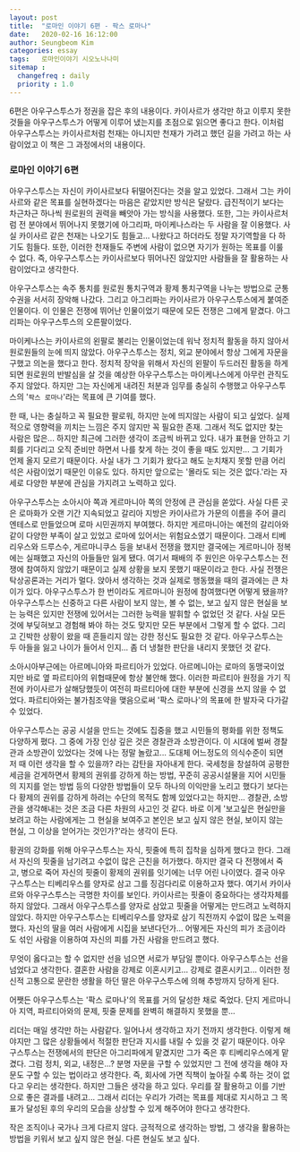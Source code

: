 ```yaml
---
layout: post
title:  "로마인 이야기 6편 - 팍스 로마나"
date:   2020-02-16 16:12:00
author: Seungbeom Kim
categories: essay
tags:	로마인이야기 시오노나나미
sitemap :
  changefreq : daily
  priority : 1.0
---
```


6편은 아우구스투스가 정권을 잡은 후의 내용이다. 카이사르가 생각만 하고 이루지 못한 것들을 아우구스투스가 어떻게 이루어 냈는지를 초점으로 읽으면 좋다고 한다. 이처럼 아우구스투스는 카이사르처럼 천재는 아니지만 천재가 가려고 했던 길을 가려고 하는 사람이었고 이 책은 그 과정에서의 내용이다.

### 로마인 이야기 6편

아우구스투스는 자신이 카이사르보다 뒤떨어진다는 것을 알고 있었다. 그래서 그는 카이사르와 같은 목표를 실현하겠다는 마음은 같았지만 방식은 달랐다. 급진적이기 보다는 차근차근 하나씩 원로원의 권력을 빼앗아 가는 방식을 사용했다. 또한, 그는 카이사르처럼 전 분야에서 뛰어나지 못했기에 아그리파, 마이케나스라는 두 사람을 잘 이용했다. 사실 카이사르 같은 천재는 나오기도 힘들고... 나왔다고 하더라도 정말 자기역할을 다 하기도 힘들다. 또한, 이러한 천재들도 주변에 사람이 없으면 자기가 원하는 목표를 이룰 수 없다. 즉, 아우구스투스는 카이사르보다 뛰어나진 않았지만 사람들을 잘 활용하는 사람이었다고 생각한다.

아우구스투스는 속주 통치를 원로원 통치구역과 황제 통치구역을 나누는 방법으로 군통수권을 서서히 장악해 나갔다. 그리고 아그리파는 카이사르가 아우구스투스에게 붙여준 인물이다. 이 인물은 전쟁에 뛰어난 인물이었기 때문에 모든 전쟁은 그에게 맡겼다. 아그리파는 아우구스투스의 오른팔이었다.

마이케나스는 카이사르의 왼팔로 불리는 인물이었는데 워낙 정치적 활동을 하지 않아서 원로원들의 눈에 띄지 않았다. 아우구스투스는 정치, 외교 분야에서 항상 그에게 자문을 구했고 의논을 했다고 한다. 정치적 장악을 위해서 자신의 왼팔이 두드러진 활동을 하게되면 원로원의 반발심을 살 것을 예상한 아우구스투스는 마이케나스에게 아무런 관직도 주지 않았다. 하지만 그는 자신에게 내려진 처분과 임무를 충실히 수행했고 아우구스투스의 '`팍스 로마나`'라는 목표에 큰 기여를 했다.

한 때, 나는 충실하고 꼭 필요한 팔로워, 하지만 눈에 띄지않는 사람이 되고 싶었다. 실제적으로 영향력을 끼치는 느낌은 주지 않지만 꼭 필요한 존재. 그래서 적도 없지만 찾는 사람은 많은... 하지만 최근에 그러한 생각이 조금씩 바뀌고 있다. 내가 표현을 안하고 기회를 기다리고 오직 준비만 하면서 나를 찾게 하는 것이 좋을 때도 있지만... 그 기회가 언제 올지 모르기 때문이다. 사실 내가 그 기회가 왔다고 해도 눈치채지 못할 만큼 어리석은 사람이었기 때문인 이유도 있다. 하지만 앞으로는 '몰라도 되는 것은 없다.'라는 자세로 다양한 부분에 관심을 가지려고 노력하고 있다.

아우구스투스는 소아시아 쪽과 게르마니아 쪽의 안정에 큰 관심을 쏟았다. 사실 다른 곳은 로마화가 오랜 기간 지속되었고 갈리아 지방은 카이사르가 가문의 이름을 주어 클리엔테스로 만들었으며 로마 시민권까지 부여했다. 하지만 게르마니아는 예전의 갈리아와 같이 다양한 부족이 살고 있었고 로마에 있어서는 위험요소였기 때문이다. 그래서 티베리우스와 드루스수, 게르마니쿠스 등을 보내서 전쟁을 했지만 결국에는 게르마니아 정복에는 실패했고 자신의 아들들만 잃게 됐다. 여기서 패배의 주 원인은 아우구스투스는 전쟁에 참여하지 않았기 때문이고 실제 상황을 보지 못했기 때문이라고 한다. 사실 전쟁은 탁상공론과는 거리가 멀다. 앉아서 생각하는 것과 실제로 행동했을 때의 결과에는 큰 차이가 있다. 아우구스투스가 한 번이라도 게르마니아 원정에 참여했다면 어떻게 됐을까? 아우구스투스는 신중하고 다른 사람이 보지 않는, 볼 수 없는, 보고 싶지 않은 현실을 보는 능력은 있지만 전쟁에 있어서는 그러한 능력을 발휘할 수 없었던 것 같다. 사실 모든 것에 부딪혀보고 경험해 봐야 하는 것도 맞지만 모든 부분에서 그렇게 할 수 없다. 그리고 긴박한 상황이 왔을 때 흔들리지 않는 강한 정신도 필요한 것 같다. 아우구스투스는 두 아들을 잃고 나이가 들어서 인지... 좀 더 냉철한 판단을 내리지 못했던 것 같다.

소아시아부근에는 아르메니아와 파르티아가 있었다. 아르메니아는 로마의 동맹국이었지만 바로 옆 파르티아의 위협때문에 항상 불안해 했다. 이러한 파르티아 원정을 가기 직전에 카이사르가 살해당했듯이 여전히 파르티아에 대한 부분에 신경을 쓰지 않을 수 없었다. 파르티아와는 불가침조약을 맺음으로써 '팍스 로마나'의 목표에 한 발자국 다가갈 수 있었다.

아우구스투스는 공공 시설을 만드는 것에도 집중을 했고 시민들의 평화를 위한 정책도 다양하게 폈다. 그 중에 가장 인상 깊은 것은 경찰관과 소방관이다. 이 시대에 벌써 경찰관과 소방관이 있었다는 것에 나는 정말 놀랐고... 도대체 어느정도의 의식수준이 되면 저 때 이런 생각을 할 수 있을까? 라는 감탄을 자아내게 한다. 국세청을 창설하여 공평한 세금을 걷게하면서 황제의 권위를 강하게 하는 방법, 꾸준히 공공시설물을 지어 시민들의 지지를 얻는 방법 등의 다양한 방법들이 모두 하나의 이익만을 노리고 했다기 보다는 다 황제의 권위를 강하게 하려는 수단의 목적도 함께 있었다고는 하지만... 경찰관, 소방관을 생각해내는 것은 조금 다른 차원의 사고인 것 같다. 바로 이게 '보고싶은 현실만을 보려고 하는 사람에게는 그 현실을 보여주고 본인은 보고 싶지 않은 현실, 보이지 않는 현실, 그 이상을 얻어가는 것인가?'라는 생각이 든다.

황권의 강화를 위해 아우구스투스는 자식, 핏줄에 특히 집착을 심하게 했다고 한다. 그래서 자신의 핏줄을 남기려고 수없이 많은 근친을 허가했다. 하지만 결국 다 전쟁에서 죽고, 병으로 죽어 자신의 핏줄이 황제의 권위를 잇기에는 너무 어린 나이였다. 결국 아우구스투스는 티베리우스를 양자로 삼고 그를 징검다리로 이용하고자 했다. 여기서 카이사르와 아우구스투스는 극명한 차이를 보인다. 카이사르는 핏줄이 중요하다는 생각자체를 하지 않았다. 그래서 아우구스투스를 양자로 삼았고 핏줄을 어떻게는 만드려고 노력하지 않았다. 하지만 아우구스투스는 티베리우스를 양자로 삼기 직전까지 수없이 많은 노력을 했다. 자신의 딸을 여러 사람에게 시집을 보낸다던가... 어떻게든 자신의 피가 조금이라도 섞인 사람을 이용하여 자신의 피를 가진 사람을 만드려고 했다.

무엇이 옳다고는 할 수 없지만 선을 넘으면 서로가 부담일 뿐이다. 아우구스투스는 선을 넘었다고 생각한다. 결혼한 사람을 강제로 이혼시키고... 강제로 결혼시키고... 이러한 정신적 고통으로 문란한 생활을 하던 딸은 아우구스투스에 의해 추방까지 당하게 된다.

어쨋든 아우구스투스는 '팍스 로마나'의 목표를 거의 달성한 채로 죽었다. 단지 게르마니아 지역, 파르티아와의 문제, 핏줄 문제를 완벽히 해결하지 못했을 뿐...

리더는 매일 생각만 하는 사람같다. 일어나서 생각하고 자기 전까지 생각한다. 이렇게 해야지만 그 많은 상황들에서 적절한 판단과 지시를 내릴 수 있을 것 같기 때문이다. 아우구스투스는 전쟁에서의 판단은 아그리파에게 맡겼지만 그가 죽은 후 티베리우스에게 맡겼다. 그럼 정치, 외교, 내정은...? 분명 자문을 구할 수 있었지만 그 전에 생각을 해야 자문도 구할 수 있는 법이라고 생각한다. 즉, 회사에 가면 직책이 높아질 수록 하는 것이 없다고 우리는 생각한다. 하지만 그들은 생각을 하고 있다. 우리를 잘 활용하고 이를 기반으로 좋은 결과를 내려고... 그래서 리더는 우리가 가려는 목표를 제대로 지시하고 그 목표가 달성된 후의 우리의 모습을 상상할 수 있게 해주어야 한다고 생각한다.

작은 조직이나 국가나 크게 다르지 않다. 긍적적으로 생각하는 방법, 그 생각을 활용하는 방법을 키워서 보고 싶지 않은 현실. 다른 현실도 보고 싶다.
